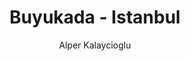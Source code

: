 ---
layout: post
title: "Buyukada - Istanbul"
author: "Alper Kalaycioglu"
categories: whereiwork
tags: [documentation]
image: assets/img/buyukada.jpg
amp: true
location:
  latitude: 40.874375
  longitude: 29.128208
---